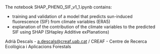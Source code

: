 The notebook SHAP_PHENO_SIF_v1_1.ipynb contains:

- training and validation of a model that predicts sun-induced fluorescence (SIF) from climate variables (ERA5)
- explanation of the contribution of the climate variables to the predicted SIF using SHAP (SHapley Additive exPlanations)

Adrià Descals - a.descals@creaf.uab.cat / CREAF - Centre de Recerca Ecològica i Aplicacions Forestals
